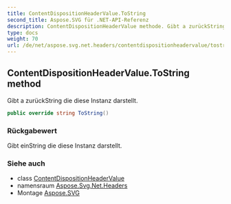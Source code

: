 ```yaml
---
title: ContentDispositionHeaderValue.ToString
second_title: Aspose.SVG für .NET-API-Referenz
description: ContentDispositionHeaderValue methode. Gibt a zurückString die diese Instanz darstellt.
type: docs
weight: 70
url: /de/net/aspose.svg.net.headers/contentdispositionheadervalue/tostring/
---
```

## ContentDispositionHeaderValue.ToString method

Gibt a zurückString die diese Instanz darstellt.

```csharp
public override string ToString()
```

### Rückgabewert

Gibt einString die diese Instanz darstellt.

### Siehe auch

* class [ContentDispositionHeaderValue](../)
* namensraum [Aspose.Svg.Net.Headers](../../contentdispositionheadervalue/)
* Montage [Aspose.SVG](../../../)


